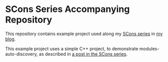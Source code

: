 # SCons Series Accompanying Repository

This repository contains example project used along my [SCons series](http://www.ostricher.com/tag/scons/) in [my blog](http://www.ostricher.com/).

This example project uses a simple C++ project, to demonstrate modules-auto-discovery, as described in [a post in the SCons series](http://www.ostricher.com/2014/12/scons-modules-discovery).
